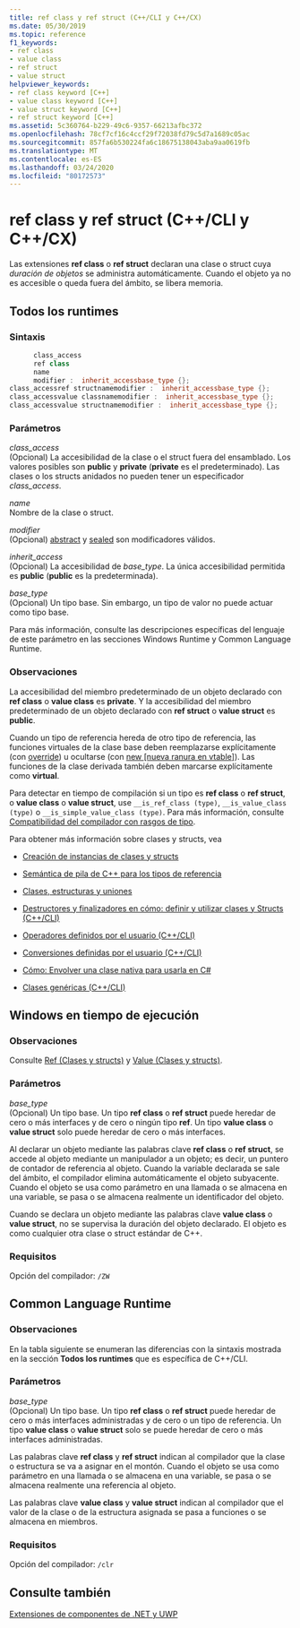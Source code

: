 ```yaml
---
title: ref class y ref struct (C++/CLI y C++/CX)
ms.date: 05/30/2019
ms.topic: reference
f1_keywords:
- ref class
- value class
- ref struct
- value struct
helpviewer_keywords:
- ref class keyword [C++]
- value class keyword [C++]
- value struct keyword [C++]
- ref struct keyword [C++]
ms.assetid: 5c360764-b229-49c6-9357-66213afbc372
ms.openlocfilehash: 78cf7cf16c4ccf29f72038fd79c5d7a1689c05ac
ms.sourcegitcommit: 857fa6b530224fa6c18675138043aba9aa0619fb
ms.translationtype: MT
ms.contentlocale: es-ES
ms.lasthandoff: 03/24/2020
ms.locfileid: "80172573"
---
```

# <a name="ref-class-and-ref-struct--ccli-and-ccx"></a>ref class y ref struct  (C++/CLI y C++/CX)

Las extensiones **ref class** o **ref struct** declaran una clase o struct cuya *duración de objetos* se administra automáticamente. Cuando el objeto ya no es accesible o queda fuera del ámbito, se libera memoria.

## <a name="all-runtimes"></a>Todos los runtimes

### <a name="syntax"></a>Sintaxis

```cpp
      class_access
      ref class
      name
      modifier :  inherit_accessbase_type {};
class_accessref structnamemodifier :  inherit_accessbase_type {};
class_accessvalue classnamemodifier :  inherit_accessbase_type {};
class_accessvalue structnamemodifier :  inherit_accessbase_type {};
```

### <a name="parameters"></a>Parámetros

*class_access*<br/>
(Opcional) La accesibilidad de la clase o el struct fuera del ensamblado. Los valores posibles son **public** y **private** (**private** es el predeterminado). Las clases o los structs anidados no pueden tener un especificador *class_access*.

*name*<br/>
Nombre de la clase o struct.

*modifier*<br/>
(Opcional) [abstract](abstract-cpp-component-extensions.md) y [sealed](sealed-cpp-component-extensions.md) son modificadores válidos.

*inherit_access*<br/>
(Opcional) La accesibilidad de *base_type*. La única accesibilidad permitida es **public** (**public** es la predeterminada).

*base_type*<br/>
(Opcional) Un tipo base. Sin embargo, un tipo de valor no puede actuar como tipo base.

Para más información, consulte las descripciones específicas del lenguaje de este parámetro en las secciones Windows Runtime y Common Language Runtime.

### <a name="remarks"></a>Observaciones

La accesibilidad del miembro predeterminado de un objeto declarado con **ref class** o **value class** es **private**. Y la accesibilidad del miembro predeterminado de un objeto declarado con **ref struct** o **value struct** es **public**.

Cuando un tipo de referencia hereda de otro tipo de referencia, las funciones virtuales de la clase base deben reemplazarse explícitamente (con [override](override-cpp-component-extensions.md)) u ocultarse (con [new [nueva ranura en vtable]](new-new-slot-in-vtable-cpp-component-extensions.md)). Las funciones de la clase derivada también deben marcarse explícitamente como **virtual**.

Para detectar en tiempo de compilación si un tipo es **ref class** o **ref struct**, o **value class** o **value struct**, use `__is_ref_class (type)`, `__is_value_class (type)` o `__is_simple_value_class (type)`. Para más información, consulte [Compatibilidad del compilador con rasgos de tipo](compiler-support-for-type-traits-cpp-component-extensions.md).

Para obtener más información sobre clases y structs, vea

- [Creación de instancias de clases y structs](../dotnet/how-to-define-and-consume-classes-and-structs-cpp-cli.md)

- [Semántica de pila de C++ para los tipos de referencia](../dotnet/cpp-stack-semantics-for-reference-types.md)

- [Clases, estructuras y uniones](../cpp/classes-and-structs-cpp.md)

- [Destructores y finalizadores en cómo: definir y utilizar clases y Structs (C++/CLI)](../dotnet/how-to-define-and-consume-classes-and-structs-cpp-cli.md#BKMK_Destructors_and_finalizers)

- [Operadores definidos por el usuario (C++/CLI)](../dotnet/user-defined-operators-cpp-cli.md)

- [Conversiones definidas por el usuario (C++/CLI)](../dotnet/user-defined-conversions-cpp-cli.md)

- [Cómo: Envolver una clase nativa para usarla en C#](../dotnet/how-to-wrap-native-class-for-use-by-csharp.md)

- [Clases genéricas (C++/CLI)](generic-classes-cpp-cli.md)

## <a name="windows-runtime"></a>Windows en tiempo de ejecución

### <a name="remarks"></a>Observaciones

Consulte [Ref (Clases y structs)](../cppcx/ref-classes-and-structs-c-cx.md) y [Value (Clases y structs)](../cppcx/value-classes-and-structs-c-cx.md).

### <a name="parameters"></a>Parámetros

*base_type*<br/>
(Opcional) Un tipo base. Un tipo **ref class** o **ref struct** puede heredar de cero o más interfaces y de cero o ningún tipo **ref**. Un tipo **value class** o **value struct** solo puede heredar de cero o más interfaces.

Al declarar un objeto mediante las palabras clave **ref class** o **ref struct**, se accede al objeto mediante un manipulador a un objeto; es decir, un puntero de contador de referencia al objeto. Cuando la variable declarada se sale del ámbito, el compilador elimina automáticamente el objeto subyacente. Cuando el objeto se usa como parámetro en una llamada o se almacena en una variable, se pasa o se almacena realmente un identificador del objeto.

Cuando se declara un objeto mediante las palabras clave **value class** o **value struct**, no se supervisa la duración del objeto declarado. El objeto es como cualquier otra clase o struct estándar de C++.

### <a name="requirements"></a>Requisitos

Opción del compilador: `/ZW`

## <a name="common-language-runtime"></a>Common Language Runtime

### <a name="remarks"></a>Observaciones

En la tabla siguiente se enumeran las diferencias con la sintaxis mostrada en la sección **Todos los runtimes** que es específica de C++/CLI.

### <a name="parameters"></a>Parámetros

*base_type*<br/>
(Opcional) Un tipo base. Un tipo **ref class** o **ref struct** puede heredar de cero o más interfaces administradas y de cero o un tipo de referencia. Un tipo **value class** o **value struct** solo se puede heredar de cero o más interfaces administradas.

Las palabras clave **ref class** y **ref struct** indican al compilador que la clase o estructura se va a asignar en el montón. Cuando el objeto se usa como parámetro en una llamada o se almacena en una variable, se pasa o se almacena realmente una referencia al objeto.

Las palabras clave **value class** y **value struct** indican al compilador que el valor de la clase o de la estructura asignada se pasa a funciones o se almacena en miembros.

### <a name="requirements"></a>Requisitos

Opción del compilador: `/clr`

## <a name="see-also"></a>Consulte también

[Extensiones de componentes de .NET y UWP](component-extensions-for-runtime-platforms.md)
